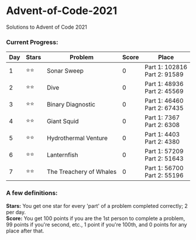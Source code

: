 # Advent-of-Code-2021
Solutions to Advent of Code 2021

### <strong>Current Progress:</strong>
| Day | Stars | Problem     | Score | Place |
|-----|-------|-------------|-------|-------|
| 1   | ⭐⭐    | Sonar Sweep | 0     | Part 1: 102816<br>Part 2: 91589 |
| 2   | ⭐⭐    | Dive        | 0     | Part 1: 48936<br>Part 2: 45569 |
| 3   | ⭐⭐   | Binary Diagnostic | 0    | Part 1: 46460<br>Part 2: 67435 |
| 4   | ⭐⭐   | Giant Squid | 0    | Part 1: 7367<br>Part 2: 6308 |
| 5   | ⭐⭐   | Hydrothermal Venture | 0    | Part 1: 4403<br>Part 2: 4380 |
| 6   | ⭐⭐   | Lanternfish | 0    | Part 1: 57209<br>Part 2: 51643 |
| 7   | ⭐⭐   | The Treachery of Whales | 0    | Part 1: 56700<br>Part 2: 55196 |

### <strong>A few definitions:</strong>
<strong>Stars:</strong> You get one star for every 'part' of a problem completed correctly; 2 per day.<br>
<strong>Score:</strong> You get 100 points if you are the 1st person to complete a problem, 99 points if you're second, etc., 1 point if you're 100th, and 0 points for any place after that.